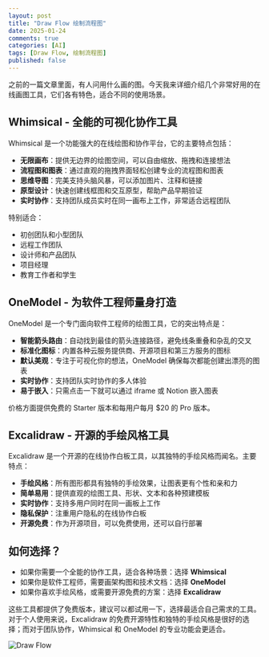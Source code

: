 ```yaml
---
layout: post
title: "Draw Flow 绘制流程图"
date: 2025-01-24   
comments: true
categories: [AI]
tags: [Draw Flow, 绘制流程图]
published: false
---
```




之前的一篇文章里面，有人问用什么画的图。今天我来详细介绍几个非常好用的在线画图工具，它们各有特色，适合不同的使用场景。

## Whimsical - 全能的可视化协作工具

Whimsical 是一个功能强大的在线绘图和协作平台，它的主要特点包括：

- **无限画布**：提供无边界的绘图空间，可以自由缩放、拖拽和连接想法
- **流程图和图表**：通过直观的拖拽界面轻松创建专业的流程图和图表
- **思维导图**：完美支持头脑风暴，可以添加图片、注释和链接
- **原型设计**：快速创建线框图和交互原型，帮助产品早期验证
- **实时协作**：支持团队成员实时在同一画布上工作，非常适合远程团队

特别适合：
- 初创团队和小型团队
- 远程工作团队
- 设计师和产品团队
- 项目经理
- 教育工作者和学生

## OneModel - 为软件工程师量身打造

OneModel 是一个专门面向软件工程师的绘图工具，它的突出特点是：

- **智能箭头路由**：自动找到最佳的箭头连接路径，避免线条重叠和杂乱的交叉
- **标准化图标**：内置各种云服务提供商、开源项目和第三方服务的图标
- **默认美观**：专注于可视化你的想法，OneModel 确保每次都能创建出漂亮的图表
- **实时协作**：支持团队实时协作的多人体验
- **易于嵌入**：只需点击一下就可以通过 iframe 或 Notion 嵌入图表

价格方面提供免费的 Starter 版本和每用户每月 $20 的 Pro 版本。

## Excalidraw - 开源的手绘风格工具

Excalidraw 是一个开源的在线协作白板工具，以其独特的手绘风格而闻名。主要特点：

- **手绘风格**：所有图形都具有独特的手绘效果，让图表更有个性和亲和力
- **简单易用**：提供直观的绘图工具、形状、文本和各种预建模板
- **实时协作**：支持多用户同时在同一画板上工作
- **隐私保护**：注重用户隐私的在线协作白板
- **开源免费**：作为开源项目，可以免费使用，还可以自行部署

## 如何选择？

- 如果你需要一个全能的协作工具，适合各种场景：选择 **Whimsical**
- 如果你是软件工程师，需要画架构图和技术文档：选择 **OneModel**
- 如果你喜欢手绘风格，或需要开源免费的方案：选择 **Excalidraw**

这些工具都提供了免费版本，建议可以都试用一下，选择最适合自己需求的工具。对于个人使用来说，Excalidraw 的免费开源特性和独特的手绘风格是很好的选择；而对于团队协作，Whimsical 和 OneModel 的专业功能会更适合。

![Draw Flow](https://cdn.jsdelivr.net/gh/gongchunru/image/img/20250124172000000.png)